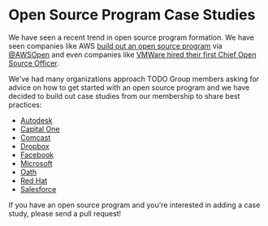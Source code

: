 # Open Source Program Case Studies

We have seen a recent trend in open source program formation. We have seen companies like AWS [build out an open source program](http://fortune.com/2016/12/01/amazon-open-source-guru/) via [@AWSOpen](https://twitter.com/AWSOpen) and even companies like [VMWare hired their first Chief Open Source Officer](https://thenewstack.io/makers-dirk-hohndel-vmware-role-open-source-commercial-software/).

We've had many organizations approach TODO Group members asking for advice on how to get started with an open source program and we have decided to build out case studies from our membership to share best practices:

* [Autodesk](autodesk.md)
* [Capital One](capitalone.md)
* [Comcast](comcast.md)
* [Dropbox](dropbox.md)
* [Facebook](facebook.md)
* [Microsoft](microsoft.md)
* [Oath](oath.md)
* [Red Hat](redhat.md)
* [Salesforce](salesforce.md)

If you have an open source program and you're interested in adding a case study, please send a pull request!
